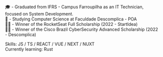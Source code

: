🎓 - Graduated from IFRS - Campus Farroupilha as an IT Technician, focused on System Development. <br />
🏫 - Studying Computer Science at Faculdade Descomplica - POA <br />
🧑‍💻 - Winner of the RocketSeat Full Scholarship (2022 - StartIdea) <br />
🧑‍💻 - Winner of the Cisco Brazil CyberSecurity Advanced Scholarship (2022 - Descomplica) <br />

Skills: JS / TS / REACT / VUE / NEXT / NUXT <br />
Currently learning: Rust

